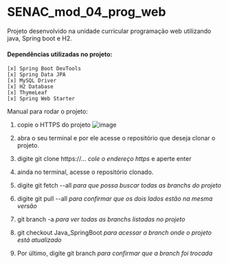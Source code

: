 # SENAC_mod_04_prog_web
Projeto desenvolvido na unidade curricular programação web utilizando java, Spring boot e H2.

#### Dependências utilizadas no projeto:
    [x] Spring Boot DevTools
    [x] Spring Data JPA
    [x] MySQL Driver
    [x] H2 Database
    [x] ThymeLeaf
    [x] Spring Web Starter   

Manual para rodar o projeto:
1. copie o HTTPS do projeto
![image](https://user-images.githubusercontent.com/55561761/190015989-ccbed2a2-96ce-47c4-ae35-cf8280c85052.png)

2. abra o seu terminal e por ele acesse o repositório que deseja clonar o projeto.

3. digite git clone https://... *cole o endereço https* e aperte enter

4. ainda no terminal, acesse o repositório clonado.

5. digite git fetch --all *para que possa buscar todas as branchs do projeto*

6. digite git pull --all *para confirmar que os dois lados estão na mesma versão*

7. git branch -a *para ver todas as branchs listadas no projeto*

8. git checkout Java_SpringBoot *para acessar a branch onde o projeto está atualizado*

9. Por último, digite git branch *para confirmar que a branch foi trocada*